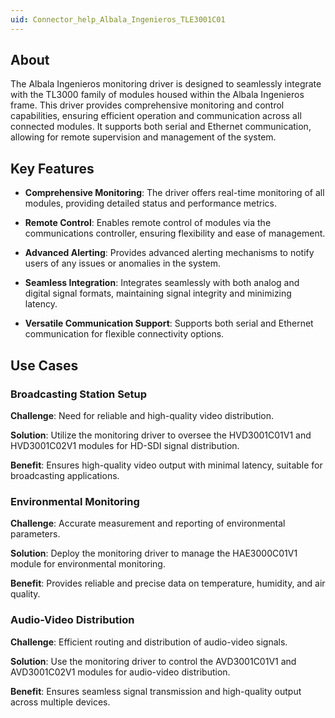 ```yaml
---
uid: Connector_help_Albala_Ingenieros_TLE3001C01
---
```


## About
The Albala Ingenieros monitoring driver is designed to seamlessly integrate with the TL3000 family of modules housed within the Albala Ingenieros frame. This driver provides comprehensive monitoring and control capabilities, ensuring efficient operation and communication across all connected modules. It supports both serial and Ethernet communication, allowing for remote supervision and management of the system.

## Key Features
- **Comprehensive Monitoring**: The driver offers real-time monitoring of all modules, providing detailed status and performance metrics.

- **Remote Control**: Enables remote control of modules via the communications controller, ensuring flexibility and ease of management.

- **Advanced Alerting**: Provides advanced alerting mechanisms to notify users of any issues or anomalies in the system.

- **Seamless Integration**: Integrates seamlessly with both analog and digital signal formats, maintaining signal integrity and minimizing latency.

- **Versatile Communication Support**: Supports both serial and Ethernet communication for flexible connectivity options.

## Use Cases
### Broadcasting Station Setup

**Challenge**: Need for reliable and high-quality video distribution.

**Solution**: Utilize the monitoring driver to oversee the HVD3001C01V1 and HVD3001C02V1 modules for HD-SDI signal distribution.

**Benefit**: Ensures high-quality video output with minimal latency, suitable for broadcasting applications.

### Environmental Monitoring

**Challenge**: Accurate measurement and reporting of environmental parameters.

**Solution**: Deploy the monitoring driver to manage the HAE3000C01V1 module for environmental monitoring.

**Benefit**: Provides reliable and precise data on temperature, humidity, and air quality.

### Audio-Video Distribution

**Challenge**: Efficient routing and distribution of audio-video signals.

**Solution**: Use the monitoring driver to control the AVD3001C01V1 and AVD3001C02V1 modules for audio-video distribution.

**Benefit**: Ensures seamless signal transmission and high-quality output across multiple devices.